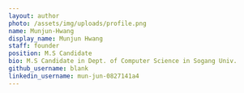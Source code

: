 ```yaml
---
layout: author
photo: /assets/img/uploads/profile.png
name: Munjun-Hwang
display_name: Munjun Hwang
staff: founder
position: M.S Candidate
bio: M.S Candidate in Dept. of Computer Science in Sogang Univ.
github_username: blank
linkedin_username: mun-jun-0827141a4
---
```



